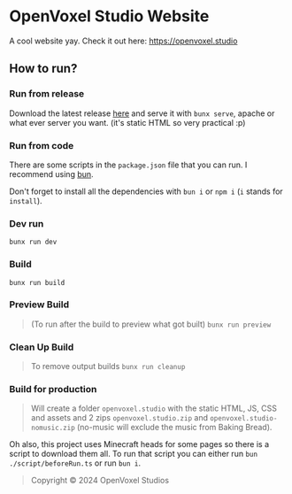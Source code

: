 # OpenVoxel Studio Website
A cool website yay. Check it out here: https://openvoxel.studio


## How to run?
### Run from release
Download the latest release [here](https://github.com/OpenVoxelStudios/Website/releases/latest/download/openvoxel.studio.zip) and serve it with `bunx serve`, apache or what ever server you want. (it's static HTML so very practical :p)

### Run from code
There are some scripts in the `package.json` file that you can run. I recommend using [bun](https://bun.sh).

Don't forget to install all the dependencies with `bun i` or `npm i` (`i` stands for `install`).

### Dev run
`bunx run dev`

### Build
`bunx run build`

### Preview Build
> (To run after the build to preview what got built)
`bunx run preview`

### Clean Up Build
> To remove output builds
`bunx run cleanup`

### Build for production
> Will create a folder `openvoxel.studio` with the static HTML, JS, CSS and assets and 2 zips `openvoxel.studio.zip` and `openvoxel.studio-nomusic.zip` (no-music will exclude the music from Baking Bread).

Oh also, this project uses Minecraft heads for some pages so there is a script to download them all. To run that script you can either run `bun ./script/beforeRun.ts` or run `bun i`.


> Copyright © 2024 OpenVoxel Studios
